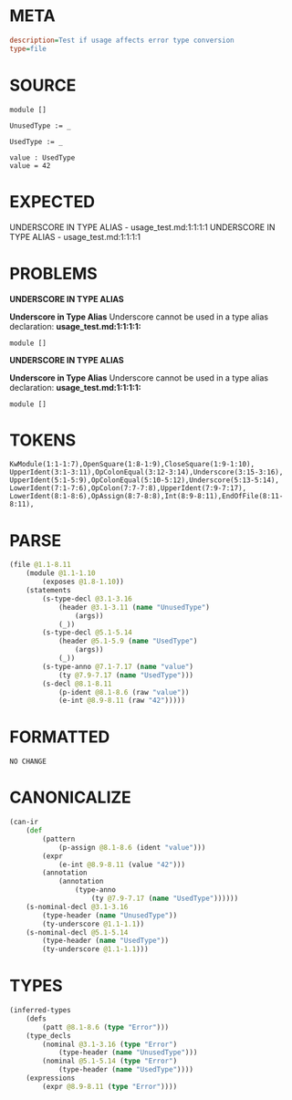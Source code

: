 # META
~~~ini
description=Test if usage affects error type conversion
type=file
~~~
# SOURCE
~~~roc
module []

UnusedType := _

UsedType := _

value : UsedType
value = 42
~~~
# EXPECTED
UNDERSCORE IN TYPE ALIAS - usage_test.md:1:1:1:1
UNDERSCORE IN TYPE ALIAS - usage_test.md:1:1:1:1
# PROBLEMS
**UNDERSCORE IN TYPE ALIAS**

**Underscore in Type Alias**
Underscore cannot be used in a type alias declaration:
**usage_test.md:1:1:1:1:**
```roc
module []
```



**UNDERSCORE IN TYPE ALIAS**

**Underscore in Type Alias**
Underscore cannot be used in a type alias declaration:
**usage_test.md:1:1:1:1:**
```roc
module []
```



# TOKENS
~~~zig
KwModule(1:1-1:7),OpenSquare(1:8-1:9),CloseSquare(1:9-1:10),
UpperIdent(3:1-3:11),OpColonEqual(3:12-3:14),Underscore(3:15-3:16),
UpperIdent(5:1-5:9),OpColonEqual(5:10-5:12),Underscore(5:13-5:14),
LowerIdent(7:1-7:6),OpColon(7:7-7:8),UpperIdent(7:9-7:17),
LowerIdent(8:1-8:6),OpAssign(8:7-8:8),Int(8:9-8:11),EndOfFile(8:11-8:11),
~~~
# PARSE
~~~clojure
(file @1.1-8.11
	(module @1.1-1.10
		(exposes @1.8-1.10))
	(statements
		(s-type-decl @3.1-3.16
			(header @3.1-3.11 (name "UnusedType")
				(args))
			(_))
		(s-type-decl @5.1-5.14
			(header @5.1-5.9 (name "UsedType")
				(args))
			(_))
		(s-type-anno @7.1-7.17 (name "value")
			(ty @7.9-7.17 (name "UsedType")))
		(s-decl @8.1-8.11
			(p-ident @8.1-8.6 (raw "value"))
			(e-int @8.9-8.11 (raw "42")))))
~~~
# FORMATTED
~~~roc
NO CHANGE
~~~
# CANONICALIZE
~~~clojure
(can-ir
	(def
		(pattern
			(p-assign @8.1-8.6 (ident "value")))
		(expr
			(e-int @8.9-8.11 (value "42")))
		(annotation
			(annotation
				(type-anno
					(ty @7.9-7.17 (name "UsedType"))))))
	(s-nominal-decl @3.1-3.16
		(type-header (name "UnusedType"))
		(ty-underscore @1.1-1.1))
	(s-nominal-decl @5.1-5.14
		(type-header (name "UsedType"))
		(ty-underscore @1.1-1.1)))
~~~
# TYPES
~~~clojure
(inferred-types
	(defs
		(patt @8.1-8.6 (type "Error")))
	(type_decls
		(nominal @3.1-3.16 (type "Error")
			(type-header (name "UnusedType")))
		(nominal @5.1-5.14 (type "Error")
			(type-header (name "UsedType"))))
	(expressions
		(expr @8.9-8.11 (type "Error"))))
~~~
